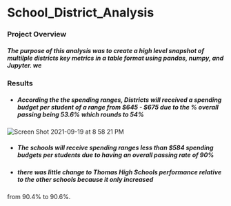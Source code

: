# School_District_Analysis
### Project Overview
##### The purpose of this analysis was to create a high level snapshot of multilple districts key metrics in a table format using pandas, numpy, and Jupyter. we 

### Results
- ##### According the the spending ranges, Districts will received a spending budget per student of a range from $645 - $675 due to the % overall passing being 53.6% which rounds to 54%
![Screen Shot 2021-09-19 at 8 58 21 PM](https://user-images.githubusercontent.com/88811084/133950915-7be277f9-8961-4b3b-b2e5-eda752b9eefe.png)

- ##### The schools will receive spending ranges less than $584 spending budgets per students due to having an overall passing rate of 90%
- ##### there was little change to Thomas High Schools performance relative to the other schools because it only increased
 from 90.4% to 90.6%.
